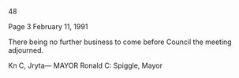 48

Page 3
February 11, 1991

There being no further business to come before Council the
meeting adjourned.

Kn C, Jryta— MAYOR
Ronald C: Spiggle, Mayor

